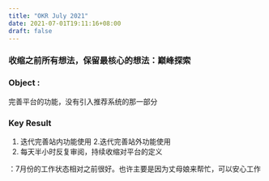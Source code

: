```yaml
---
title: "OKR July 2021"
date: 2021-07-01T19:11:16+08:00
draft: false
---
```


### 收缩之前所有想法，保留最核心的想法：巅峰探索
### Object :
完善平台的功能，没有引入推荐系统的那一部分

### Key Result
1. 迭代完善站内功能使用
2.迭代完善站外功能使用
3. 每天半小时反复审阅，持续收缩对平台的定义

：7月份的工作状态相对之前很好。也许主要是因为丈母娘来帮忙，可以安心工作
